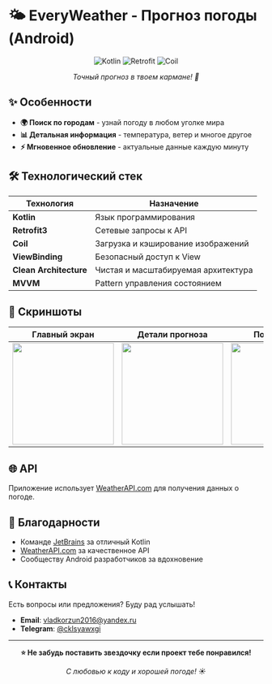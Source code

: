 # 🌤️ EveryWeather - Прогноз погоды (Android)

<div align="center">
  
![Kotlin](https://img.shields.io/badge/Kotlin-purple?style=for-the-badge)
![Retrofit](https://img.shields.io/badge/Retrofit-red?style=for-the-badge)
![Coil](https://img.shields.io/badge/Coil-blue?style=for-the-badge)

*Точный прогноз в твоем кармане! 📱*

</div>

## ✨ Особенности

- **🌍 Поиск по городам** - узнай погоду в любом уголке мира
- **📊 Детальная информация** - температура, ветер и многое другое
- **⚡ Мгновенное обновление** - актуальные данные каждую минуту

## 🛠️ Технологический стек

| Технология | Назначение |
|------------|------------|
| **Kotlin** | Язык программирования |
| **Retrofit3** | Сетевые запросы к API |
| **Coil** | Загрузка и кэширование изображений |
| **ViewBinding** | Безопасный доступ к View |
| **Clean Architecture** | Чистая и масштабируемая архитектура |
| **MVVM** | Pattern управления состоянием |

## 📸 Скриншоты

<div align="center">
  
| Главный экран | Детали прогноза | Поиск города |
|---------------|-----------------|--------------|
| <img src="https://via.placeholder.com/300x600/4A90E2/FFFFFF?text=Главный+экран" width="200"> | <img src="https://via.placeholder.com/300x600/50C878/FFFFFF?text=Детали+прогноза" width="200"> | <img src="https://via.placeholder.com/300x600/FF6B6B/FFFFFF?text=Поиск+города" width="200"> |

</div>

## 🌐 API

Приложение использует [WeatherAPI.com](https://www.weatherapi.com/) для получения данных о погоде. 

## 🙏 Благодарности

- Команде [JetBrains](https://www.jetbrains.com/) за отличный Kotlin
- [WeatherAPI.com](https://www.weatherapi.com/) за качественное API
- Сообществу Android разработчиков за вдохновение

## 📞 Контакты

Есть вопросы или предложения? Буду рад услышать!

- **Email**: vladkorzun2016@yandex.ru
- **Telegram**: [@cklsyawxgi](https://t.me/cklsyawxgi)

---

<div align="center">

**⭐ Не забудь поставить звездочку если проект тебе понравился!**

*С любовью к коду и хорошей погоде! ☀️*

</div>
